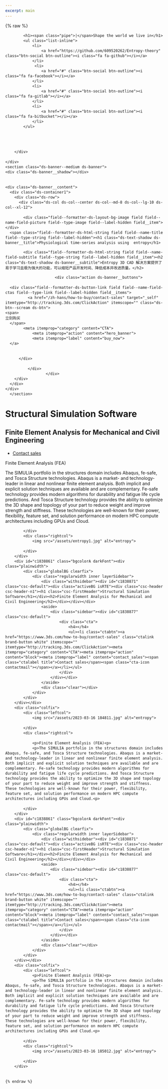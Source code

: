 ```yaml
---
excerpt: main
---
```


{% raw %}
<div class="header_down">
		<div class="wrap">
			
			<h1><span class="pipe">|</span>Shape the world we live in</h1>
			<ul class="list-inline">
				<li>
					<a href="https://github.com/609520262/Entropy-theory" class="btn-social btn-outline"><i class="fa fa-github"></i></a>
				</li>
				 <li>
					<a href="#" class="btn-social btn-outline"><i class="fa fa-facebook"></i></a>
				</li>
				<li>
					<a href="#" class="btn-social btn-outline"><i class="fa fa-gitlab"></i></a>
				</li> 
				<li>
					<a href="#" class="btn-social btn-outline"><i class="fa fa-bitbucket"></i></a>
				</li>
			</ul>
			
			
			
			
		</div>
		
	</div>
	<section class="ds-banner--medium ds-banner">
    <div class="ds-banner__shadow"></div>


    <div class="ds-banner__content">
      <div class="ds-container1">
        <div class="ds-row">
          <div class="ds-col ds-col--center ds-col--md-8 ds-col--lg-10 ds-col--xl-12">
            
            <div class="field--formatter-ds-layout-bg-image field field--name-field-picture field--type-image field--label-hidden field__item"></div>
      <span class="field--formatter-ds-html-string field field--name-title field--type-string field--label-hidden"><h1 class="ds-text-shadow ds-banner__title">Physiological time-series analysis using  entropy</h1>
</span>

            <div class="field--formatter-ds-html-string field field--name-field-subtitle field--type-string field--label-hidden field__item"><h2 class="ds-text-shadow ds-banner__subtitle">Entropy 3D CAD 解决方案提供了易于学习且极为强大的功能，可以缩短产品开发时间、降低成本并改进质量。</h2>
</div>
      
        
                          <div class="action ds-banner__buttons">
                
      <div class="field--formatter-ds-button-link field field--name-field-ctas field--type-link field--label-hidden field__items">
              <a href="/zh-hans/how-to-buy/contact-sales" target="_self" itemtype="http://tracking.3ds.com/ClickAction" itemscope="" class="ds-btn--scream ds-btn">
    <span>
    立刻购买
      </span>
            <meta itemprop="category" content="CTA">
                <meta itemprop="action" content="hero_banner">
                <meta itemprop="label" content="buy_now">
      </a>


          </div>
  
              </div>
                      </div>
        </div>
      </div>
    </div>
      </section>
<div id="c1838861" class="bgcolorA darkFont"><div class="plainwidth">
			<div class="globalBG clearfix">
				<div class="regularwidth inner layerSidebar">
					<div class="withsidebar"><div id="c1838871" class="csc-default"><div class="activeBG isRTE"><div class="csc-header csc-header-n1"><h1 class="csc-firstHeader">Structural Simulation Software</h1></div><h2>Finite Element Analysis for Mechanical and Civil Engineering</h2></div></div></div>
					<aside>
						<div class="sidebar"><div id="c1838877" class="csc-default">
							<div class="cta">
								<h4></h4>
								<ul><li class="ctabtn"><a href="https://www.3ds.com/how-to-buy/contact-sales" class="ctalink brand-button white" itemscope="" itemtype="http://tracking.3ds.com/ClickAction"><meta itemprop="category" content="CTA"><meta itemprop="action" content="block"><meta itemprop="label" content="contact_sales"><span class="ctalabel title">Contact sales</span><span class="cta-icon contactmail"></span></a></li></ul>
							</div>
						</div></div>
					</aside>
					<div class="clear"></div>
				</div>
			</div>
		</div></div>
		<div class="colfix">
			<div class="leftcol">
				<p>Finite Element Analysis (FEA)<p>
				<p>The SIMULIA portfolio in the structures domain includes Abaqus, fe-safe, and Tosca Structure technologies. Abaqus is a market- and technology-leader in linear and nonlinear finite element analysis. Both implicit and explicit solution techniques are available and are complementary. Fe-safe technology provides modern algorithms for durability and fatigue life cycle predictions. And Tosca Structure technology provides the ability to optimize the 3D shape and topology of your part to reduce weight and improve strength and stiffness. These technologies are well-known for their power, flexibility, feature set, and solution performance on modern HPC compute architectures including GPUs and Cloud.<p>

			</div>
			<div class="rightcol">
				<img src="/assets/entropy1.jpg" alt="entropy">

			</div>
		</div>
		<div id="c1838861" class="bgcolorA darkFont"><div class="plainwidth">
			<div class="globalBG clearfix">
				<div class="regularwidth inner layerSidebar">
					<div class="withsidebar"><div id="c1838871" class="csc-default"><div class="activeBG isRTE"><div class="csc-header csc-header-n1"><h1 class="csc-firstHeader">Structural Simulation Software</h1></div><h2>Finite Element Analysis for Mechanical and Civil Engineering</h2></div></div></div>
					<aside>
						<div class="sidebar"><div id="c1838877" class="csc-default">
							<div class="cta">
								<h4></h4>
								<ul><li class="ctabtn"><a href="https://www.3ds.com/how-to-buy/contact-sales" class="ctalink brand-button white" itemscope="" itemtype="http://tracking.3ds.com/ClickAction"><meta itemprop="category" content="CTA"><meta itemprop="action" content="block"><meta itemprop="label" content="contact_sales"><span class="ctalabel title">Contact sales</span><span class="cta-icon contactmail"></span></a></li></ul>
							</div>
						</div></div>
					</aside>
					<div class="clear"></div>
				</div>
			</div>
		</div></div>
		<div class="colfix">
			<div class="leftcol">
				<img src="/assets/2023-03-16 184811.jpg" alt="entropy">

			</div>
			<div class="rightcol">
				
				<p>Finite Element Analysis (FEA)<p>
				<p>The SIMULIA portfolio in the structures domain includes Abaqus, fe-safe, and Tosca Structure technologies. Abaqus is a market- and technology-leader in linear and nonlinear finite element analysis. Both implicit and explicit solution techniques are available and are complementary. Fe-safe technology provides modern algorithms for durability and fatigue life cycle predictions. And Tosca Structure technology provides the ability to optimize the 3D shape and topology of your part to reduce weight and improve strength and stiffness. These technologies are well-known for their power, flexibility, feature set, and solution performance on modern HPC compute architectures including GPUs and Cloud.<p>

			</div>
		</div>
		<div id="c1838861" class="bgcolorA darkFont"><div class="plainwidth">
			<div class="globalBG clearfix">
				<div class="regularwidth inner layerSidebar">
					<div class="withsidebar"><div id="c1838871" class="csc-default"><div class="activeBG isRTE"><div class="csc-header csc-header-n1"><h1 class="csc-firstHeader">Structural Simulation Software</h1></div><h2>Finite Element Analysis for Mechanical and Civil Engineering</h2></div></div></div>
					<aside>
						<div class="sidebar"><div id="c1838877" class="csc-default">
							<div class="cta">
								<h4></h4>
								<ul><li class="ctabtn"><a href="https://www.3ds.com/how-to-buy/contact-sales" class="ctalink brand-button white" itemscope="" itemtype="http://tracking.3ds.com/ClickAction"><meta itemprop="category" content="CTA"><meta itemprop="action" content="block"><meta itemprop="label" content="contact_sales"><span class="ctalabel title">Contact sales</span><span class="cta-icon contactmail"></span></a></li></ul>
							</div>
						</div></div>
					</aside>
					<div class="clear"></div>
				</div>
			</div>
		</div></div>
		<div class="colfix">
			<div class="leftcol">
				<p>Finite Element Analysis (FEA)<p>
				<p>The SIMULIA portfolio in the structures domain includes Abaqus, fe-safe, and Tosca Structure technologies. Abaqus is a market- and technology-leader in linear and nonlinear finite element analysis. Both implicit and explicit solution techniques are available and are complementary. Fe-safe technology provides modern algorithms for durability and fatigue life cycle predictions. And Tosca Structure technology provides the ability to optimize the 3D shape and topology of your part to reduce weight and improve strength and stiffness. These technologies are well-known for their power, flexibility, feature set, and solution performance on modern HPC compute architectures including GPUs and Cloud.<p>

			</div>
			<div class="rightcol">
				<img src="/assets/2023-03-16 185012.jpg" alt="entropy">

			</div>
		</div>
	
	
	{% endraw %}